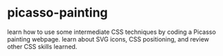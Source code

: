 # picasso-painting
learn how to use some intermediate CSS techniques by coding a Picasso painting webpage. learn about SVG icons, CSS positioning, and review other CSS skills learned.
